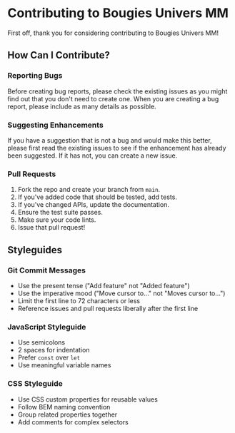 # Contributing to Bougies Univers MM

First off, thank you for considering contributing to Bougies Univers MM! 

## How Can I Contribute?

### Reporting Bugs
Before creating bug reports, please check the existing issues as you might find out that you don't need to create one. When you are creating a bug report, please include as many details as possible.

### Suggesting Enhancements
If you have a suggestion that is not a bug and would make this better, please first read the existing issues to see if the enhancement has already been suggested. If it has not, you can create a new issue.

### Pull Requests
1. Fork the repo and create your branch from `main`.
2. If you've added code that should be tested, add tests.
3. If you've changed APIs, update the documentation.
4. Ensure the test suite passes.
5. Make sure your code lints.
6. Issue that pull request!

## Styleguides

### Git Commit Messages
* Use the present tense ("Add feature" not "Added feature")
* Use the imperative mood ("Move cursor to..." not "Moves cursor to...")
* Limit the first line to 72 characters or less
* Reference issues and pull requests liberally after the first line

### JavaScript Styleguide
* Use semicolons
* 2 spaces for indentation
* Prefer `const` over `let`
* Use meaningful variable names

### CSS Styleguide
* Use CSS custom properties for reusable values
* Follow BEM naming convention
* Group related properties together
* Add comments for complex selectors